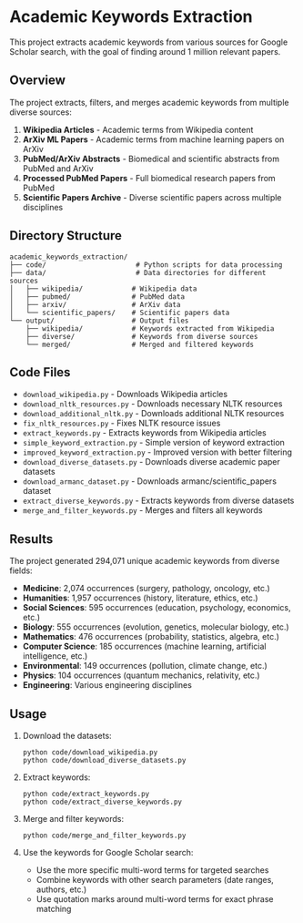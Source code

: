 # Academic Keywords Extraction

This project extracts academic keywords from various sources for Google Scholar search, with the goal of finding around 1 million relevant papers.

## Overview

The project extracts, filters, and merges academic keywords from multiple diverse sources:

1. **Wikipedia Articles** - Academic terms from Wikipedia content
2. **ArXiv ML Papers** - Academic terms from machine learning papers on ArXiv
3. **PubMed/ArXiv Abstracts** - Biomedical and scientific abstracts from PubMed and ArXiv
4. **Processed PubMed Papers** - Full biomedical research papers from PubMed
5. **Scientific Papers Archive** - Diverse scientific papers across multiple disciplines

## Directory Structure

```
academic_keywords_extraction/
├── code/                      # Python scripts for data processing
├── data/                      # Data directories for different sources
│   ├── wikipedia/            # Wikipedia data
│   ├── pubmed/               # PubMed data
│   ├── arxiv/                # ArXiv data
│   └── scientific_papers/    # Scientific papers data
└── output/                   # Output files
    ├── wikipedia/            # Keywords extracted from Wikipedia
    ├── diverse/              # Keywords from diverse sources
    └── merged/               # Merged and filtered keywords
```

## Code Files

- `download_wikipedia.py` - Downloads Wikipedia articles
- `download_nltk_resources.py` - Downloads necessary NLTK resources
- `download_additional_nltk.py` - Downloads additional NLTK resources
- `fix_nltk_resources.py` - Fixes NLTK resource issues
- `extract_keywords.py` - Extracts keywords from Wikipedia articles
- `simple_keyword_extraction.py` - Simple version of keyword extraction
- `improved_keyword_extraction.py` - Improved version with better filtering
- `download_diverse_datasets.py` - Downloads diverse academic paper datasets
- `download_armanc_dataset.py` - Downloads armanc/scientific_papers dataset
- `extract_diverse_keywords.py` - Extracts keywords from diverse datasets
- `merge_and_filter_keywords.py` - Merges and filters all keywords

## Results

The project generated 294,071 unique academic keywords from diverse fields:

- **Medicine**: 2,074 occurrences (surgery, pathology, oncology, etc.)
- **Humanities**: 1,957 occurrences (history, literature, ethics, etc.)
- **Social Sciences**: 595 occurrences (education, psychology, economics, etc.)
- **Biology**: 555 occurrences (evolution, genetics, molecular biology, etc.)
- **Mathematics**: 476 occurrences (probability, statistics, algebra, etc.)
- **Computer Science**: 185 occurrences (machine learning, artificial intelligence, etc.)
- **Environmental**: 149 occurrences (pollution, climate change, etc.)
- **Physics**: 104 occurrences (quantum mechanics, relativity, etc.)
- **Engineering**: Various engineering disciplines

## Usage

1. Download the datasets:
   ```
   python code/download_wikipedia.py
   python code/download_diverse_datasets.py
   ```

2. Extract keywords:
   ```
   python code/extract_keywords.py
   python code/extract_diverse_keywords.py
   ```

3. Merge and filter keywords:
   ```
   python code/merge_and_filter_keywords.py
   ```

4. Use the keywords for Google Scholar search:
   - Use the more specific multi-word terms for targeted searches
   - Combine keywords with other search parameters (date ranges, authors, etc.)
   - Use quotation marks around multi-word terms for exact phrase matching
